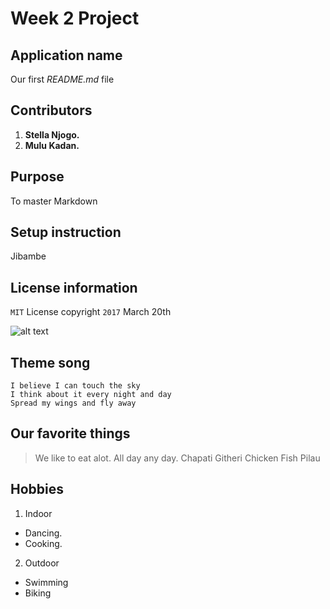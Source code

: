 Week 2 Project
=============================

## Application name
Our first *README.md* file
## Contributors
1. __Stella Njogo.__
2. __Mulu Kadan.__
## Purpose
To master Markdown
## Setup instruction
Jibambe
## License information
`MIT` License copyright `2017` March 20th

![alt text](http://www.manitowoc.org/ImageRepository/Document?documentID=21925 "the duck")

## Theme song
```I believe I can fly
I believe I can touch the sky
I think about it every night and day
Spread my wings and fly away
```

## Our favorite things
>We like to eat alot. All day any day.
>Chapati
>Githeri
>Chicken
>Fish
>Pilau

## Hobbies
1. Indoor
* Dancing.
* Cooking.

2. Outdoor
* Swimming
* Biking
